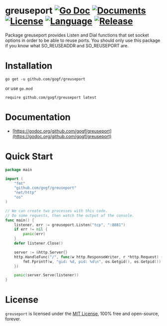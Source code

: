 # greuseport [![Go Doc](https://godoc.org/github.com/gogf/greuseport?status.svg)](https://godoc.org/github.com/gogf/greuseport) [![Documents](https://img.shields.io/badge/docs-100%25-green.svg)](https://goframe.org) [![License](https://img.shields.io/github/license/gogf/greuseport.svg?style=flat)](https://github.com/gogf/greuseport) [![Language](https://img.shields.io/badge/language-go-blue.svg)](https://github.com/gogf/greuseport) [![Release](https://img.shields.io/github/release/gogf/greuseport.svg?style=flat)](https://github.com/gogf/greuseport/releases)

Package greuseport provides Listen and Dial functions that set socket options in order to be able to reuse ports. You should only use this package if you know what SO_REUSEADDR and SO_REUSEPORT are.

# Installation
```
go get -u github.com/gogf/greuseport
```
or use `go.mod`
```
require github.com/gogf/greuseport latest
```

# Documentation

* [https://godoc.org/github.com/gogf/greuseport](https://godoc.org/github.com/gogf/greuseport)

# Quick Start
```go
package main

import (
    "fmt"
    "github.com/gogf/greuseport"
    "net/http"
    "os"
)

// We can create two processes with this code.
// Do some requests, then watch the output of the console.
func main() {
    listener, err := greuseport.Listen("tcp", ":8881")
    if err != nil {
        panic(err)
    }
    defer listener.Close()

    server := &http.Server{}
    http.HandleFunc("/", func(w http.ResponseWriter, r *http.Request) {
        fmt.Fprintf(w, "gid: %d, pid: %d\n", os.Getgid(), os.Getpid())
    })

    panic(server.Serve(listener))
}
```


# License

`greuseport` is licensed under the [MIT License](LICENSE), 100% free and open-source, forever.

